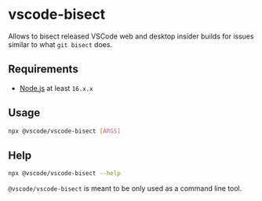 # vscode-bisect
Allows to bisect released VSCode web and desktop insider builds for issues similar to what `git bisect` does.

## Requirements

- [Node.js](https://nodejs.org/en/) at least `16.x.x`

## Usage

```sh
npx @vscode/vscode-bisect [ARGS]
```

## Help

```sh
npx @vscode/vscode-bisect --help
```

`@vscode/vscode-bisect` is meant to be only used as a command line tool.
